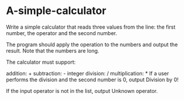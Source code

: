 # A-simple-calculator
Write a simple calculator that reads three values from the line: the first number, the operator and the second number.

The program should apply the operation to the numbers and output the result. Note that the numbers are long.

The calculator must support:

addition: +
subtraction: -
integer division: /
multiplication: *
If a user performs the division and the second number is 0, output Division by 0!

If the input operator is not in the list, output Unknown operator.


